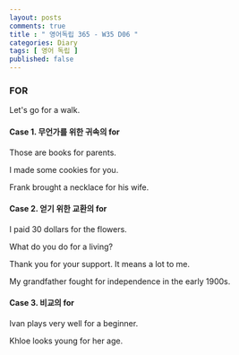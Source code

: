 ```yaml
---
layout: posts
comments: true
title : " 영어독립 365 - W35 D06 "
categories: Diary
tags: [ 영어 독립 ]
published: false
---
```


### FOR

Let's go for a walk.

#### Case 1. 무언가를 위한 귀속의 for

Those are books for parents.

I made some cookies for you.

Frank brought a necklace for his wife.

#### Case 2. 얻기 위한 교환의 for

I paid 30 dollars for the flowers.

What do you do for a living?

Thank you for your support. It means a lot to me.

My grandfather fought for independence in the early 1900s.

#### Case 3. 비교의 for

Ivan plays very well for a beginner.

Khloe looks young for her age.
